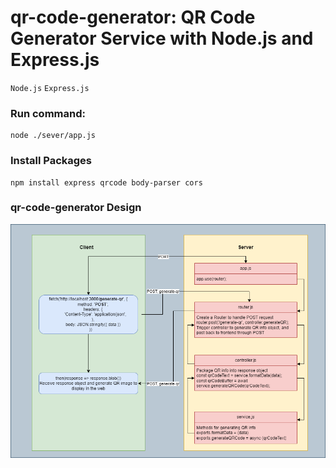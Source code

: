 # qr-code-generator: QR Code Generator Service with Node.js and Express.js
`Node.js` `Express.js`

### Run command: 
```
node ./sever/app.js
```
### Install Packages
```
npm install express qrcode body-parser cors
```
### qr-code-generator Design
![qr-code-generator](./images/qr-code-generator.png "qr-code-generator")
